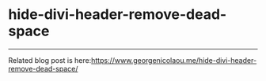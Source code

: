 # hide-divi-header-remove-dead-space
-------------------------------------
Related blog post is here:https://www.georgenicolaou.me/hide-divi-header-remove-dead-space/